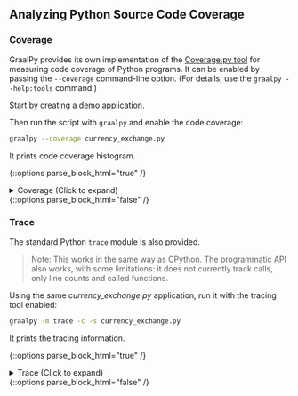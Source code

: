 ## Analyzing Python Source Code Coverage

### Coverage

GraalPy provides its own implementation of the [Coverage.py tool](https://pypi.org/project/coverage/) for measuring code coverage of Python programs.
It can be enabled by passing the `--coverage` command-line option. 
(For details, use the `graalpy --help:tools` command.)

Start by [creating a demo application](Creating_a_Demo_Application.md).

Then run the script with `graalpy` and enable the code coverage:
```bash
graalpy --coverage currency_exchange.py
```

It prints code coverage histogram.

{::options parse_block_html="true" /}
<details><summary markdown="span">Coverage (Click to expand)</summary>
```bash
------------------------------------------------------------------------------------------------------------------------------------------------
Code coverage histogram.
  Shows what percent of each element was covered during execution
------------------------------------------------------------------------------------------------------------------------------------------------
 Path                                                                                                       |  Statements |    Lines |    Roots
------------------------------------------------------------------------------------------------------------------------------------------------
 <venv-dir>/lib/python3.10/site-packages/_distutils_hack/__init__.py           |       0.00% |    0.00% |    0.00%
 <venv-dir>/lib/python3.10/site-packages/bs4/__init__.py                       |      56.10% |   56.14% |   55.26%
 <venv-dir>/lib/python3.10/site-packages/bs4/builder/__init__.py               |      79.12% |   78.84% |   50.00%
 ...
 <install-dir>/lib/python3.10/ntpath.py                               |      10.89% |   11.09% |    3.03%
 <install-dir>/lib/python3.10/operator.py                             |       5.65% |    5.78% |    4.11%
 <install-dir>/lib/python3.10/os.py                                   |       8.11% |    7.76% |   15.22%
 ...
 <install-dir>/lib/python3.10/traceback.py                            |      19.95% |   19.17% |   10.87%
 ...
 <src-dir>/currency_exchange.py                                       |     100.00% |  100.00% |  100.00%
------------------------------------------------------------------------------------------------------------------------------------------------
```
</details>
{::options parse_block_html="false" /}

<br>

### Trace

The standard Python `trace` module is also provided.
> Note: This works in the same way as CPython.
The programmatic API also works, with some limitations: it does not currently track calls, only line counts and called functions.

Using the same _currency\_exchange.py_ application, run it with the tracing tool enabled:
```bash
graalpy -m trace -c -s currency_exchange.py
```

It prints the tracing information.

{::options parse_block_html="true" /}
<details><summary markdown="span">Trace (Click to expand)</summary>
```bash
lines   cov%   module   (path)
    9   100%   __about__   (<venv-dir>/lib/python3.10/site-packages/pkg_resources/_vendor/packaging/__about__.py)
   51   100%   __future__   (<install-dir>/lib/python3.10/__future__.py)
    1   100%   __init__   (<venv-dir>/lib/python3.10/site-packages/pyfiglet/fonts/__init__.py)
...
```
</details>
{::options parse_block_html="false" /}

<br>